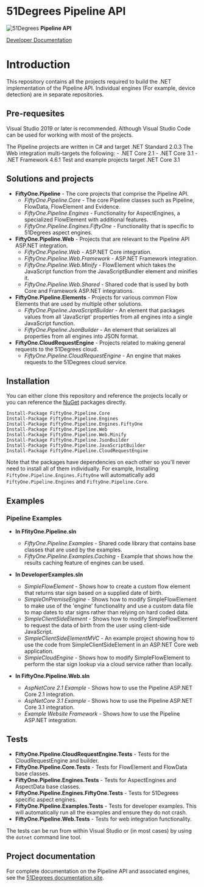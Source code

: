 # 51Degrees Pipeline API

![51Degrees](https://51degrees.com/DesktopModules/FiftyOne/Distributor/Logo.ashx?utm_source=github&utm_medium=repository&utm_content=readme_main&utm_campaign=dotnet-open-source "Data rewards the curious") **Pipeline API**


[Developer Documentation](https://docs.51degrees.com?utm_source=github&utm_medium=repository&utm_content=documentation&utm_campaign=dotnet-open-source "developer documentation")

# Introduction
This repository contains all the projects required to build the .NET implementation of the Pipeline API.
Individual engines (For example, device detection) are in separate repositories.

## Pre-requesites

Visual Studio 2019 or later is recommended. Although Visual Studio Code can be used for working with most of the projects.

The Pipeline projects are written in C# and target .NET Standard 2.0.3
The Web integration multi-targets the following:
    - .NET Core 2.1
    - .NET Core 3.1
    - .NET Framework 4.6.1
Test and example projects target .NET Core 3.1

## Solutions and projects

- **FiftyOne.Pipeline** - The core projects that comprise the Pipeline API.
  - *FiftyOne.Pipeline.Core* - The core Pipeline classes such as Pipeline, FlowData, FlowElement and Evidence.
  - *FiftyOne.Pipeline.Engines* - Functionality for AspectEngines, a specialized FlowElement with additional features. 
  - *FiftyOne.Pipeline.Engines.FiftyOne* - Functionality that is specific to 51Degrees aspect engines.
- **FiftyOne.Pipeline.Web** - Projects that are relevant to the Pipeline API ASP.NET integration.
  - *FiftyOne.Pipeline.Web* - ASP.NET Core integration.
  - *FiftyOne.Pipeline.Web.Framework* - ASP.NET Framework integration.
  - *FiftyOne.Pipeline.Web.Minify* - FlowElement which takes the JavaScript function from the JavaScriptBundler element and minifies it.
  - *FiftyOne.Pipeline.Web.Shared* - Shared code that is used by both Core and Framework ASP.NET integrations.
- **FiftyOne.Pipeline.Elements** - Projects for various common Flow Elements that are used by multiple other solutions.
  - *FiftyOne.Pipeline.JavaScriptBuilder* - An element that packages values from all 'JavaScript' properties from all engines into a single JavaScript function.
  - *FiftyOne.Pipeline.JsonBuilder* - An element that serializes all properties from all engines into JSON format.
- **FiftyOne.CloudRequestEngine** - Projects related to making general requests to the 51Degrees cloud.
  - *FiftyOne.Pipeline.CloudRequestEngine* - An engine that makes requests to the 51Degrees cloud service.

## Installation

You can either clone this repository and reference the projects locally or you can reference the [NuGet][nuget] packages directly.

```
Install-Package FiftyOne.Pipeline.Core
Install-Package FiftyOne.Pipeline.Engines
Install-Package FiftyOne.Pipeline.Engines.FiftyOne
Install-Package FiftyOne.Pipeline.Web
Install-Package FiftyOne.Pipeline.Web.Minify
Install-Package FiftyOne.Pipeline.JsonBuilder
Install-Package FiftyOne.Pipeline.JavaScriptBuilder
Install-Package FiftyOne.Pipeline.CloudRequestEngine
```

Note that the packages have dependencies on each other so you'll never need to install all of them individually.
For example, Installing `FiftyOne.Pipeline.Engines.FiftyOne` will automatically add `FiftyOne.Pipeline.Engines` and `FiftyOne.Pipeline.Core`.

## Examples

### Pipeline Examples

- **In FfityOne.Pipeline.sln**
  - *FiftyOne.Pipeline.Examples* - Shared code library that contains base classes that are used by the examples.
  - *FiftyOne.Pipeline.Examples.Caching* - Example that shows how the results caching feature of engines can be used.

- **In DeveloperExamples.sln**
  - *SimpleFlowElement* - Shows how to create a custom flow element that returns star sign based on a supplied date of birth.
  - *SimpleOnPremiseEngine* - Shows how to modify SimpleFlowElement to make use of the 'engine' functionality and use a custom data file to map dates to star signs rather than relying on hard coded data.
  - *SimpleClientSideElement* - Shows how to modify SimpleFlowElement to request the data of birth from the user using client-side JavaScript.
  - *SimpleClientSideElementMVC* - An example project showing how to use the code from SimpleClientSideElement in an ASP.NET Core web application.
  - *SimpleCloudEngine* - Shows how to modify SimpleFlowElement to perform the star sign lookup via a cloud service rather than locally.

- **In FiftyOne.Pipeline.Web.sln**
  - *AspNetCore 2.1 Example* - Shows how to use the Pipeline ASP.NET Core 2.1 integration.
  - *AspNetCore 3.1 Example* - Shows how to use the Pipeline ASP.NET Core 3.1 integration.
  - *Example Website Framework* - Shows how to use the Pipeline ASP.NET integration.

## Tests

- **FiftyOne.Pipeline.CloudRequestEngine.Tests** - Tests for the CloudRequestEngine and builder.
- **FiftyOne.Pipeline.Core.Tests** - Tests for FlowElement and FlowData base classes.
- **FiftyOne.Pipeline.Engines.Tests** - Tests for AspectEngines and AspectData base classes.
- **FiftyOne.Pipeline.Engines.FiftyOne.Tests** - Tests for 51Degrees specific aspect engines.
- **FiftyOne.Pipeline.Examples.Tests** - Tests for developer examples. This will automatically run all the examples and ensure they do not crash.
- **FiftyOne.Pipeline.Web.Tests** - Tests for web integration functionality.

The tests can be run from within Visual Studio or (in most cases) by using the `dotnet` command line tool. 

## Project documentation

For complete documentation on the Pipeline API and associated engines, see the [51Degrees documentation site][Documentation].

[Documentation]: https://docs.51degrees.com
[nuget]: https://www.nuget.org/profiles/51Degrees